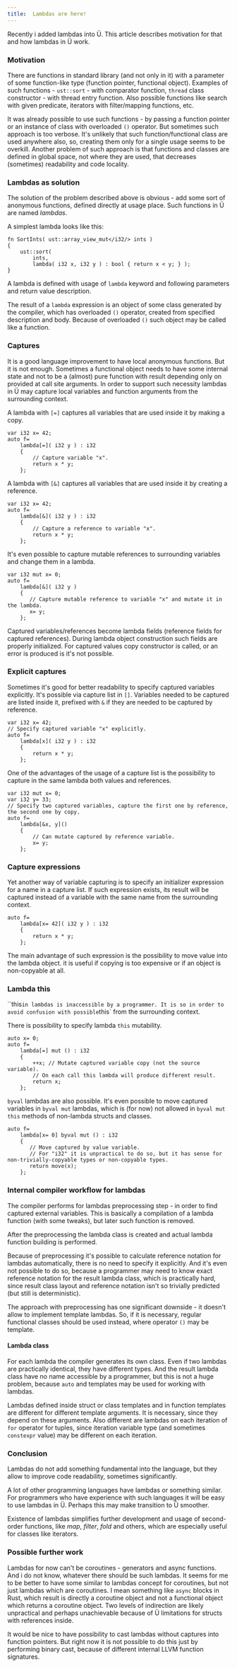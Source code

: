```yaml
---
title:  Lambdas are here!
---
```


Recently i added lambdas into Ü.
This article describes motivation for that and how lambdas in Ü work.


### Motivation

There are functions in standard library (and not only in it) with a parameter of some function-like type (function pointer, functional object).
Examples of such functions - `ust::sort` - with comparator function, `thread` class constructor - with thread entry function.
Also possible functions like search with given predicate, iterators with filter/mapping functions, etc.

It was already possible to use such functions - by passing a function pointer or an instance of class with overloaded `()` operator.
But sometimes such approach is too verbose.
It's unlikely that such function/functional class are used anywhere also, so, creating them only for a single usage seems to be overkill.
Another problem of such approach is that functions and classes are defined in global space, not where they are used, that decreases (sometimes) readability and code locality.


### Lambdas as solution

The solution of the problem described above is obvious - add some sort of anonymous functions, defined directly at usage place.
Such functions in Ü are named _lambdas_.

A simplest lambda looks like this:

```
fn SortInts( ust::array_view_mut</i32/> ints )
{
    ust::sort(
        ints,
        lambda( i32 x, i32 y ) : bool { return x < y; } );
}

```

A lambda is defined with usage of `lambda` keyword and following parameters and return value description.

The result of a `lambda` expression is an object of some class generated by the compiler, which has overloaded `()` operator, created from specified description and body.
Because of overloaded `()` such object may be called like a function.


### Captures

It is a good language improvement to have local anonymous functions.
But it is not enough.
Sometimes a functional object needs to have some internal state and not to be a (almost) pure function with result depending only on provided at call site arguments.
In order to support such necessity lambdas in Ü may capture local variables and function arguments from the surrounding context.

A lambda with `[=]` captures all variables that are used inside it by making a copy.

```
var i32 x= 42;
auto f=
    lambda[=]( i32 y ) : i32
    {
        // Capture variable "x".
        return x * y;
    };
```

A lambda with `[&]` captures all variables that are used inside it by creating a reference.

```
var i32 x= 42;
auto f=
    lambda[&]( i32 y ) : i32
    {
        // Capture a reference to variable "x".
        return x * y;
    };
```

It's even possible to capture mutable references to surrounding variables and change them in a lambda.

```
var i32 mut x= 0;
auto f=
    lambda[&]( i32 y )
    {
       // Capture mutable reference to variable "x" and mutate it in the lambda.
       x= y;
    };
```

Captured variables/references become lambda fields (reference fields for captured references).
During lambda object construction such fields are properly initialized.
For captured values copy constructor is called, or an error is produced is it's not possible.


### Explicit captures

Sometimes it's good for better readability to specify captured variables explicitly.
It's possible via capture list in `[]`.
Variables needed to be captured are listed inside it, prefixed with `&` if they are needed to be captured by reference.

```
var i32 x= 42;
// Specify captured variable "x" explicitly.
auto f=
    lambda[x]( i32 y ) : i32
    {
        return x * y;
    };
```

One of the advantages of the usage of a capture list is the possibility to capture in the same lambda both values and references.

```
var i32 mut x= 0;
var i32 y= 33;
// Specify two captured variables, capture the first one by reference, the second one by copy.
auto f=
    lambda[&x, y]()
    {
        // Can mutate captured by reference variable.
        x= y;
    };
```


### Capture expressions

Yet another way of variable capturing is to specify an initializer expression for a name in a capture list.
If such expression exists, its result will be captured instead of a variable with the same name from the surrounding context.

```
auto f=
    lambda[x= 42]( i32 y ) : i32
    {
        return x * y;
    };
```

The main advantage of such expression is the possibility to move value into the lambda object.
it is useful if copying is too expensive or if an object is non-copyable at all.


### Lambda this

``this` in lambdas is inaccessible by a programmer.
It is so in order to avoid confusion with possible `this` from the surrounding context.

There is possibility to specify lambda `this` mutability.

```
auto x= 0;
auto f=
    lambda[=] mut () : i32
    {
        ++x; // Mutate captured variable copy (not the source variable).
        // On each call this lambda will produce different result.
        return x;
    };
```

``byval`` lambdas are also possible.
It's even possible to move captured variables in `byval mut` lambdas, which is (for now) not allowed in `byval mut this` methods of non-lambda structs and classes.

```
auto f=
    lambda[x= 0] byval mut () : i32
    {
       // Move captured by value variable.
       // For "i32" it is unpractical to do so, but it has sense for non-trivially-copyable types or non-copyable types.
       return move(x);
    };
```


### Internal compiler workflow for lambdas

The compiler performs for lambdas preprocessing step - in order to find captured external variables.
This is basically a compilation of a lambda function (with some tweaks), but later such function is removed.

After the preprocessing the lambda class is created and actual lambda function building is performed.

Because of preprocessing it's possible to calculate reference notation for lambdas automatically, there is no need to specify it explicitly.
And it's even not possible to do so, because a programmer may need to know exact reference notation for the result lambda class, which is practically hard, since result class layout and reference notation isn't so trivially predicted (but still is deterministic).

The approach with preprocessing has one significant downside - it doesn't allow to implement template lambdas.
So, if it is necessary, regular functional classes should be used instead, where operator `()` may be template.


#### Lambda class

For each lambda the compiler generates its own class.
Even if two lambdas are practically identical, they have different types.
And the result lambda class have no name accessible by a programmer, but this is not a huge problem, because `auto` and templates may be used for working with lambdas.

Lambdas defined inside struct or class templates and in function templates are different for different template arguments.
It is necessary, since they depend on these arguments.
Also different are lambdas on each iteration of `for` operator for tuples, since iteration variable type (and sometimes `constexpr` value) may be different on each iteration.


### Conclusion

Lambdas do not add something fundamental into the language, but they allow to improve code readability, sometimes significantly.

A lot of other programming languages have lambdas or something similar.
For programmers who have experience with such languages it will be easy to use lambdas in Ü.
Perhaps this may make transition to Ü smoother.

Existence of lambdas simplifies further development and usage of second-order functions, like _map_, _filter_, _fold_ and others, which are especially useful for classes like iterators.


### Possible further work

Lambdas for now can't be coroutines - generators and async functions.
And i do not know, whatever there should be such lambdas.
It seems for me to be better to have some similar to lambdas concept for coroutines, but not just lambdas which are coroutines.
I mean something like `async` blocks in Rust, which result is directly a coroutine object and not a functional object which returns a coroutine object.
Two levels of indirection are likely unpractical and perhaps unachievable because of Ü limitations for structs with references inside.

It would be nice to have possibility to cast lambdas without captures into function pointers.
But right now it is not possible to do this just by performing binary cast, because of different internal LLVM function signatures.
